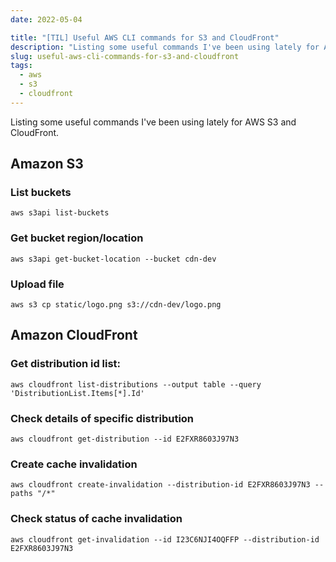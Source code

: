 ```yaml
---
date: 2022-05-04

title: "[TIL] Useful AWS CLI commands for S3 and CloudFront"
description: "Listing some useful commands I've been using lately for AWS S3 and CloudFront"
slug: useful-aws-cli-commands-for-s3-and-cloudfront
tags:
  - aws
  - s3
  - cloudfront
---
```


Listing some useful commands I've been using lately for AWS S3 and CloudFront.

## Amazon S3

### List buckets

```shell
aws s3api list-buckets
```

### Get bucket region/location

```shell
aws s3api get-bucket-location --bucket cdn-dev
```

### Upload file

```shell
aws s3 cp static/logo.png s3://cdn-dev/logo.png
```

## Amazon CloudFront

### Get distribution id list:

```shell
aws cloudfront list-distributions --output table --query 'DistributionList.Items[*].Id'
```

### Check details of specific distribution

```shell
aws cloudfront get-distribution --id E2FXR8603J97N3
```

### Create cache invalidation

```shell
aws cloudfront create-invalidation --distribution-id E2FXR8603J97N3 --paths "/*"
```

### Check status of cache invalidation

```shell
aws cloudfront get-invalidation --id I23C6NJI4OQFFP --distribution-id E2FXR8603J97N3
```
